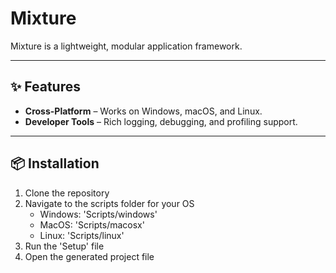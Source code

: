 # Mixture

Mixture is a lightweight, modular application framework.

---

## ✨ Features

- **Cross-Platform** – Works on Windows, macOS, and Linux.
- **Developer Tools** – Rich logging, debugging, and profiling support.

---

## 📦 Installation

1. Clone the repository
2. Navigate to the scripts folder for your OS
    - Windows: 'Scripts/windows'
    - MacOS: 'Scripts/macosx'
    - Linux: 'Scripts/linux'
3. Run the 'Setup' file 
4. Open the generated project file
